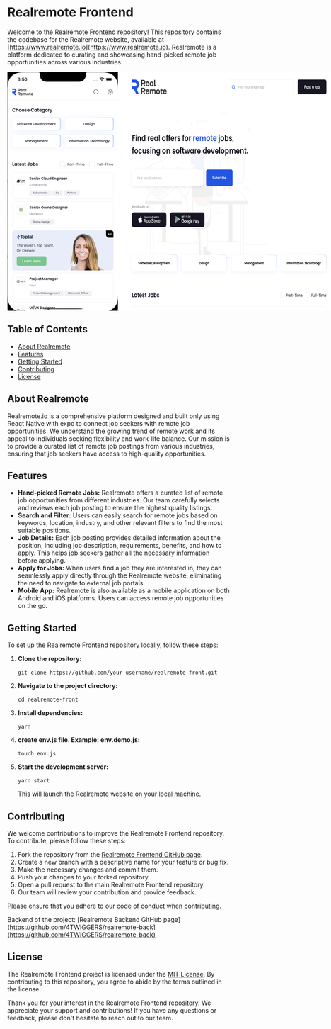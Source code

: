 # Realremote Frontend

Welcome to the Realremote Frontend repository! This repository contains the codebase for the Realremote website, available at [https://www.realremote.io](https://www.realremote.io). Realremote is a platform dedicated to curating and showcasing hand-picked remote job opportunities across various industries.

<div style="display: flex; flex-direction: row;">
   <img src="https://github.com/4TWIGGERS/realremote-front/blob/main/Screenshot%202023-05-31%20at%203.51.37%20PM.png?raw=true" alt="Mobile screen" width="250">
   <img src="https://github.com/4TWIGGERS/realremote-front/blob/main/Screenshot%202023-05-31%20at%203.51.59%20PM.png?raw=true" alt="Alt Text" width="650">
</div>

## Table of Contents

- [About Realremote](#about-realremote)
- [Features](#features)
- [Getting Started](#getting-started)
- [Contributing](#contributing)
- [License](#license)


## About Realremote

Realremote.io is a comprehensive platform designed and built only using React Native with expo to connect job seekers with remote job opportunities. We understand the growing trend of remote work and its appeal to individuals seeking flexibility and work-life balance. Our mission is to provide a curated list of remote job postings from various industries, ensuring that job seekers have access to high-quality opportunities.

## Features

- **Hand-picked Remote Jobs:** Realremote offers a curated list of remote job opportunities from different industries. Our team carefully selects and reviews each job posting to ensure the highest quality listings.
- **Search and Filter:** Users can easily search for remote jobs based on keywords, location, industry, and other relevant filters to find the most suitable positions.
- **Job Details:** Each job posting provides detailed information about the position, including job description, requirements, benefits, and how to apply. This helps job seekers gather all the necessary information before applying.
- **Apply for Jobs:** When users find a job they are interested in, they can seamlessly apply directly through the Realremote website, eliminating the need to navigate to external job portals.
- **Mobile App:** Realremote is also available as a mobile application on both Android and iOS platforms. Users can access remote job opportunities on the go.

## Getting Started

To set up the Realremote Frontend repository locally, follow these steps:

1. **Clone the repository:**
   ```
   git clone https://github.com/your-username/realremote-front.git
   ```
   
2. **Navigate to the project directory:**
   ```
   cd realremote-front
   ```

3. **Install dependencies:**
   ```
   yarn
   ```
   
4. **create env.js file. Example: env.demo.js:**
   ```
   touch env.js
   ```
   
5. **Start the development server:**
   ```
   yarn start
   ```
   
   This will launch the Realremote website on your local machine. 

## Contributing

We welcome contributions to improve the Realremote Frontend repository. To contribute, please follow these steps:

1. Fork the repository from the [Realremote Frontend GitHub page](https://github.com/4TWIGGERS/realremote-front).
2. Create a new branch with a descriptive name for your feature or bug fix.
3. Make the necessary changes and commit them.
4. Push your changes to your forked repository.
5. Open a pull request to the main Realremote Frontend repository.
6. Our team will review your contribution and provide feedback.

Please ensure that you adhere to our [code of conduct](CODE_OF_CONDUCT.md) when contributing.

Backend of the project: [Realremote Backend GitHub page](https://github.com/4TWIGGERS/realremote-back](https://github.com/4TWIGGERS/realremote-back)

## License

The Realremote Frontend project is licensed under the [MIT License](LICENSE.md). By contributing to this repository, you agree to abide by the terms outlined in the license.

Thank you for your interest in the Realremote Frontend repository. We appreciate your support and contributions! If you have any questions or feedback, please don't hesitate to reach out to our team.
